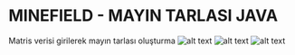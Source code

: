 # MINEFIELD - MAYIN TARLASI JAVA
 Matris verisi girilerek mayın tarlası oluşturma
![alt text](https://github.com/onursonmeznet/Minefield-Mayin_Tarlasi/blob/main/Screenshot_13.jpg)
![alt text](https://github.com/onursonmeznet/Minefield-Mayin_Tarlasi/blob/main/Screenshot_14.jpg)
![alt text](https://github.com/onursonmeznet/Minefield-Mayin_Tarlasi/blob/main/Screenshot_15.jpg)
